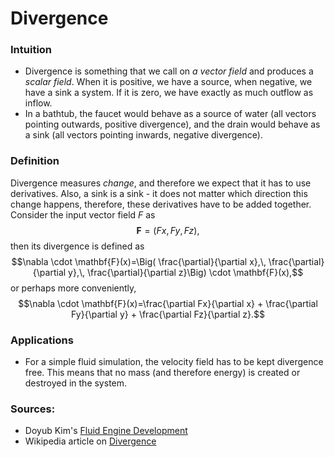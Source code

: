 # Divergence

###  Intuition
* Divergence is something that we call on *a vector field* and produces a *scalar field*. When it is positive, we have a source, when negative, we have a sink a system. If it is zero, we have exactly as much outflow as inflow.
* In a bathtub, the faucet would behave as a source of water (all vectors pointing outwards, positive divergence), and the drain would behave as a sink (all vectors pointing inwards, negative divergence).

### Definition
Divergence measures *change*, and therefore we expect that it has to use derivatives. Also, a sink is a sink - it does not matter which direction this change happens, therefore, these derivatives have to be added together. Consider the input vector field $F$ as
$$\mathbf{F}=\big(Fx,Fy,Fz\big),$$
then its divergence is defined as
$$\nabla \cdot \mathbf{F}(x)=\Big( \frac{\partial}{\partial x},\, \frac{\partial}{\partial y},\, \frac{\partial}{\partial z}\Big) \cdot \mathbf{F}(x),$$
or perhaps more conveniently,
$$\nabla \cdot \mathbf{F}(x)=\frac{\partial Fx}{\partial x} + \frac{\partial Fy}{\partial y} + \frac{\partial Fz}{\partial z}.$$

### Applications
* For a simple fluid simulation, the velocity field has to be kept divergence free. This means that no mass (and therefore energy) is created or destroyed in the system.

### Sources:
* Doyub Kim's [Fluid Engine Development](https://fluidenginedevelopment.org/)
* Wikipedia article on [Divergence](https://en.wikipedia.org/wiki/Divergence)
